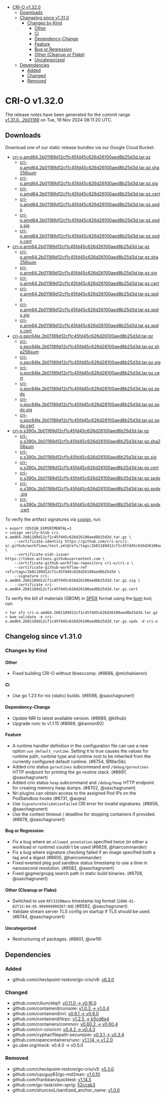 - [CRI-O v1.32.0](#cri-o-v1320)
  - [Downloads](#downloads)
  - [Changelog since v1.31.0](#changelog-since-v1310)
    - [Changes by Kind](#changes-by-kind)
      - [Other](#other)
      - [Ci](#ci)
      - [Dependency-Change](#dependency-change)
      - [Feature](#feature)
      - [Bug or Regression](#bug-or-regression)
      - [Other (Cleanup or Flake)](#other-cleanup-or-flake)
      - [Uncategorized](#uncategorized)
  - [Dependencies](#dependencies)
    - [Added](#added)
    - [Changed](#changed)
    - [Removed](#removed)

# CRI-O v1.32.0

The release notes have been generated for the commit range
[v1.31.0...2b01189](https://github.com/cri-o/cri-o/compare/v1.31.0...v1.32.0) on Tue, 19 Nov 2024 08:11:20 UTC.

## Downloads

Download one of our static release bundles via our Google Cloud Bucket:

- [cri-o.amd64.2b01189d12cf1c45fd45c626d26100aed8b25d3d.tar.gz](https://storage.googleapis.com/cri-o/artifacts/cri-o.amd64.2b01189d12cf1c45fd45c626d26100aed8b25d3d.tar.gz)
  - [cri-o.amd64.2b01189d12cf1c45fd45c626d26100aed8b25d3d.tar.gz.sha256sum](https://storage.googleapis.com/cri-o/artifacts/cri-o.amd64.2b01189d12cf1c45fd45c626d26100aed8b25d3d.tar.gz.sha256sum)
  - [cri-o.amd64.2b01189d12cf1c45fd45c626d26100aed8b25d3d.tar.gz.sig](https://storage.googleapis.com/cri-o/artifacts/cri-o.amd64.2b01189d12cf1c45fd45c626d26100aed8b25d3d.tar.gz.sig)
  - [cri-o.amd64.2b01189d12cf1c45fd45c626d26100aed8b25d3d.tar.gz.cert](https://storage.googleapis.com/cri-o/artifacts/cri-o.amd64.2b01189d12cf1c45fd45c626d26100aed8b25d3d.tar.gz.cert)
  - [cri-o.amd64.2b01189d12cf1c45fd45c626d26100aed8b25d3d.tar.gz.spdx](https://storage.googleapis.com/cri-o/artifacts/cri-o.amd64.2b01189d12cf1c45fd45c626d26100aed8b25d3d.tar.gz.spdx)
  - [cri-o.amd64.2b01189d12cf1c45fd45c626d26100aed8b25d3d.tar.gz.spdx.sig](https://storage.googleapis.com/cri-o/artifacts/cri-o.amd64.2b01189d12cf1c45fd45c626d26100aed8b25d3d.tar.gz.spdx.sig)
  - [cri-o.amd64.2b01189d12cf1c45fd45c626d26100aed8b25d3d.tar.gz.spdx.cert](https://storage.googleapis.com/cri-o/artifacts/cri-o.amd64.2b01189d12cf1c45fd45c626d26100aed8b25d3d.tar.gz.spdx.cert)
- [cri-o.arm64.2b01189d12cf1c45fd45c626d26100aed8b25d3d.tar.gz](https://storage.googleapis.com/cri-o/artifacts/cri-o.arm64.2b01189d12cf1c45fd45c626d26100aed8b25d3d.tar.gz)
  - [cri-o.arm64.2b01189d12cf1c45fd45c626d26100aed8b25d3d.tar.gz.sha256sum](https://storage.googleapis.com/cri-o/artifacts/cri-o.arm64.2b01189d12cf1c45fd45c626d26100aed8b25d3d.tar.gz.sha256sum)
  - [cri-o.arm64.2b01189d12cf1c45fd45c626d26100aed8b25d3d.tar.gz.sig](https://storage.googleapis.com/cri-o/artifacts/cri-o.arm64.2b01189d12cf1c45fd45c626d26100aed8b25d3d.tar.gz.sig)
  - [cri-o.arm64.2b01189d12cf1c45fd45c626d26100aed8b25d3d.tar.gz.cert](https://storage.googleapis.com/cri-o/artifacts/cri-o.arm64.2b01189d12cf1c45fd45c626d26100aed8b25d3d.tar.gz.cert)
  - [cri-o.arm64.2b01189d12cf1c45fd45c626d26100aed8b25d3d.tar.gz.spdx](https://storage.googleapis.com/cri-o/artifacts/cri-o.arm64.2b01189d12cf1c45fd45c626d26100aed8b25d3d.tar.gz.spdx)
  - [cri-o.arm64.2b01189d12cf1c45fd45c626d26100aed8b25d3d.tar.gz.spdx.sig](https://storage.googleapis.com/cri-o/artifacts/cri-o.arm64.2b01189d12cf1c45fd45c626d26100aed8b25d3d.tar.gz.spdx.sig)
  - [cri-o.arm64.2b01189d12cf1c45fd45c626d26100aed8b25d3d.tar.gz.spdx.cert](https://storage.googleapis.com/cri-o/artifacts/cri-o.arm64.2b01189d12cf1c45fd45c626d26100aed8b25d3d.tar.gz.spdx.cert)
- [cri-o.ppc64le.2b01189d12cf1c45fd45c626d26100aed8b25d3d.tar.gz](https://storage.googleapis.com/cri-o/artifacts/cri-o.ppc64le.2b01189d12cf1c45fd45c626d26100aed8b25d3d.tar.gz)
  - [cri-o.ppc64le.2b01189d12cf1c45fd45c626d26100aed8b25d3d.tar.gz.sha256sum](https://storage.googleapis.com/cri-o/artifacts/cri-o.ppc64le.2b01189d12cf1c45fd45c626d26100aed8b25d3d.tar.gz.sha256sum)
  - [cri-o.ppc64le.2b01189d12cf1c45fd45c626d26100aed8b25d3d.tar.gz.sig](https://storage.googleapis.com/cri-o/artifacts/cri-o.ppc64le.2b01189d12cf1c45fd45c626d26100aed8b25d3d.tar.gz.sig)
  - [cri-o.ppc64le.2b01189d12cf1c45fd45c626d26100aed8b25d3d.tar.gz.cert](https://storage.googleapis.com/cri-o/artifacts/cri-o.ppc64le.2b01189d12cf1c45fd45c626d26100aed8b25d3d.tar.gz.cert)
  - [cri-o.ppc64le.2b01189d12cf1c45fd45c626d26100aed8b25d3d.tar.gz.spdx](https://storage.googleapis.com/cri-o/artifacts/cri-o.ppc64le.2b01189d12cf1c45fd45c626d26100aed8b25d3d.tar.gz.spdx)
  - [cri-o.ppc64le.2b01189d12cf1c45fd45c626d26100aed8b25d3d.tar.gz.spdx.sig](https://storage.googleapis.com/cri-o/artifacts/cri-o.ppc64le.2b01189d12cf1c45fd45c626d26100aed8b25d3d.tar.gz.spdx.sig)
  - [cri-o.ppc64le.2b01189d12cf1c45fd45c626d26100aed8b25d3d.tar.gz.spdx.cert](https://storage.googleapis.com/cri-o/artifacts/cri-o.ppc64le.2b01189d12cf1c45fd45c626d26100aed8b25d3d.tar.gz.spdx.cert)
- [cri-o.s390x.2b01189d12cf1c45fd45c626d26100aed8b25d3d.tar.gz](https://storage.googleapis.com/cri-o/artifacts/cri-o.s390x.2b01189d12cf1c45fd45c626d26100aed8b25d3d.tar.gz)
  - [cri-o.s390x.2b01189d12cf1c45fd45c626d26100aed8b25d3d.tar.gz.sha256sum](https://storage.googleapis.com/cri-o/artifacts/cri-o.s390x.2b01189d12cf1c45fd45c626d26100aed8b25d3d.tar.gz.sha256sum)
  - [cri-o.s390x.2b01189d12cf1c45fd45c626d26100aed8b25d3d.tar.gz.sig](https://storage.googleapis.com/cri-o/artifacts/cri-o.s390x.2b01189d12cf1c45fd45c626d26100aed8b25d3d.tar.gz.sig)
  - [cri-o.s390x.2b01189d12cf1c45fd45c626d26100aed8b25d3d.tar.gz.cert](https://storage.googleapis.com/cri-o/artifacts/cri-o.s390x.2b01189d12cf1c45fd45c626d26100aed8b25d3d.tar.gz.cert)
  - [cri-o.s390x.2b01189d12cf1c45fd45c626d26100aed8b25d3d.tar.gz.spdx](https://storage.googleapis.com/cri-o/artifacts/cri-o.s390x.2b01189d12cf1c45fd45c626d26100aed8b25d3d.tar.gz.spdx)
  - [cri-o.s390x.2b01189d12cf1c45fd45c626d26100aed8b25d3d.tar.gz.spdx.sig](https://storage.googleapis.com/cri-o/artifacts/cri-o.s390x.2b01189d12cf1c45fd45c626d26100aed8b25d3d.tar.gz.spdx.sig)
  - [cri-o.s390x.2b01189d12cf1c45fd45c626d26100aed8b25d3d.tar.gz.spdx.cert](https://storage.googleapis.com/cri-o/artifacts/cri-o.s390x.2b01189d12cf1c45fd45c626d26100aed8b25d3d.tar.gz.spdx.cert)

To verify the artifact signatures via [cosign](https://github.com/sigstore/cosign), run:

```console
> export COSIGN_EXPERIMENTAL=1
> cosign verify-blob cri-o.amd64.2b01189d12cf1c45fd45c626d26100aed8b25d3d.tar.gz \
    --certificate-identity https://github.com/cri-o/cri-o/.github/workflows/test.yml@refs/tags/2b01189d12cf1c45fd45c626d26100aed8b25d3d \
    --certificate-oidc-issuer https://token.actions.githubusercontent.com \
    --certificate-github-workflow-repository cri-o/cri-o \
    --certificate-github-workflow-ref refs/tags/2b01189d12cf1c45fd45c626d26100aed8b25d3d \
    --signature cri-o.amd64.2b01189d12cf1c45fd45c626d26100aed8b25d3d.tar.gz.sig \
    --certificate cri-o.amd64.2b01189d12cf1c45fd45c626d26100aed8b25d3d.tar.gz.cert
```

To verify the bill of materials (SBOM) in [SPDX](https://spdx.org) format using the [bom](https://sigs.k8s.io/bom) tool, run:

```console
> tar xfz cri-o.amd64.2b01189d12cf1c45fd45c626d26100aed8b25d3d.tar.gz
> bom validate -e cri-o.amd64.2b01189d12cf1c45fd45c626d26100aed8b25d3d.tar.gz.spdx -d cri-o
```

## Changelog since v1.31.0

### Changes by Kind

#### Other
 - Fixed building CRI-O without libseccomp. (#8686, @michalsieron)

#### Ci
 - Use go 1.23 for nix (static) builds. (#8598, @saschagrunert)

#### Dependency-Change
 - Update NRI to latest available version. (#8688, @klihub)
 - Upgrade runc to v1.1.15 (#8669, @kannon92)

#### Feature
 - A runtime handler definition in the configuration file can use a new option `use_default_runtime`. Setting it to true causes the values for runtime path, runtime type and runtime root to be inherited from the currently configured default runtime. (#8754, @MarSik)
 - Added crio status `goroutines` subcommand and `/debug/goroutines` HTTP endpoint for printing the go routine stack. (#8697, @saschagrunert)
 - Added crio status `heap` subcommand and `/debug/heap` HTTP endpoint for creating memory heap dumps. (#8702, @saschagrunert)
 - Nri plugins can obtain access to the assigned Pod IPs on the PodSandbox hooks (#8731, @aojea)
 - Use `SignatureValidationFailed` CRI error for invalid signatures. (#8656, @saschagrunert)
 - Use the context timeout / deadline for stopping containers if provided. (#8678, @saschagrunert)

#### Bug or Regression
 - Fix a bug where an `allowed_annotation` specified twice (in either a workload or runtime) couldn't be used (#8628, @haircommander)
 - Fix a bug where signature checking failed if an image specified both a tag and a digest (#8605, @haircommander)
 - Fixed evented pleg pod sandbox status timestamp to use a time in nanosecond resolution. (#8582, @saschagrunert)
 - Fixed gpgme/gnupg search path in static build binaries. (#8708, @saschagrunert)

#### Other (Cleanup or Flake)
 - Switched to use `RFC3339Nano` timestamp log format (`2006-01-02T15:04:05.999999999Z07:00`) (#8592, @saschagrunert)
 - Validate stream server TLS config on startup if TLS should be used. (#8744, @saschagrunert)

#### Uncategorized
 - Restructuring of packages. (#8601, @xw19)

## Dependencies

### Added
- github.com/checkpoint-restore/go-criu/v6: [v6.3.0](https://github.com/checkpoint-restore/go-criu/tree/v6.3.0)

### Changed
- github.com/cilium/ebpf: [v0.11.0 → v0.16.0](https://github.com/cilium/ebpf/compare/v0.11.0...v0.16.0)
- github.com/containerd/console: [v1.0.3 → v1.0.4](https://github.com/containerd/console/compare/v1.0.3...v1.0.4)
- github.com/containerd/nri: [v0.6.1 → v0.8.0](https://github.com/containerd/nri/compare/v0.6.1...v0.8.0)
- github.com/containerd/ttrpc: [v1.2.5 → b5cd6e4](https://github.com/containerd/ttrpc/compare/v1.2.5...b5cd6e4)
- github.com/containers/common: [v0.60.2 → v0.60.4](https://github.com/containers/common/compare/v0.60.2...v0.60.4)
- github.com/cri-o/ocicni: [v0.4.2 → v0.4.3](https://github.com/cri-o/ocicni/compare/v0.4.2...v0.4.3)
- github.com/cyphar/filepath-securejoin: [v0.3.1 → v0.3.4](https://github.com/cyphar/filepath-securejoin/compare/v0.3.1...v0.3.4)
- github.com/opencontainers/runc: [v1.1.14 → v1.2.0](https://github.com/opencontainers/runc/compare/v1.1.14...v1.2.0)
- go.uber.org/mock: v0.4.0 → v0.5.0

### Removed
- github.com/checkpoint-restore/go-criu/v5: [v5.3.0](https://github.com/checkpoint-restore/go-criu/tree/v5.3.0)
- github.com/cpuguy83/go-md2man: [v1.0.10](https://github.com/cpuguy83/go-md2man/tree/v1.0.10)
- github.com/frankban/quicktest: [v1.14.5](https://github.com/frankban/quicktest/tree/v1.14.5)
- github.com/go-task/slim-sprig: [52ccab3](https://github.com/go-task/slim-sprig/tree/52ccab3)
- github.com/shurcooL/sanitized_anchor_name: [v1.0.0](https://github.com/shurcooL/sanitized_anchor_name/tree/v1.0.0)
